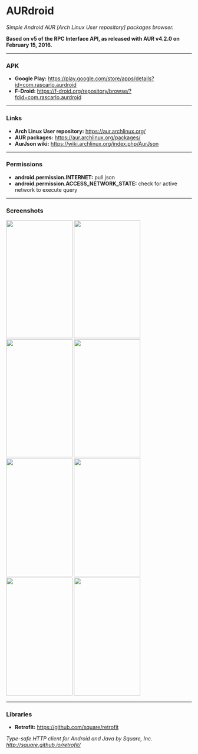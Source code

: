 # AURdroid
*Simple Android AUR [Arch Linux User repository] packages browser.*

**Based on v5 of the RPC Interface API, as released with AUR v4.2.0 on February 15, 2016.**


___
### APK
- **Google Play:** https://play.google.com/store/apps/details?id=com.rascarlo.aurdroid
- **F-Droid:** https://f-droid.org/repository/browse/?fdid=com.rascarlo.aurdroid


___
### Links
- **Arch Linux User repository:** https://aur.archlinux.org/
- **AUR packages:** https://aur.archlinux.org/packages/
- **AurJson wiki:** https://wiki.archlinux.org/index.php/AurJson


___
### Permissions
- **android.permission.INTERNET:** pull json
- **android.permission.ACCESS_NETWORK_STATE:** check for active network to execute query


___
### Screenshots
<img src="https://github.com/rascarlo/AURdroid/blob/master/art/000.png" width="180" height="320" /> <img src="https://github.com/rascarlo/AURdroid/blob/master/art/001.png" width="180" height="320" />
<img src="https://github.com/rascarlo/AURdroid/blob/master/art/002.png" width="180" height="320" /> <img src="https://github.com/rascarlo/AURdroid/blob/master/art/003.png" width="180" height="320" />
<img src="https://github.com/rascarlo/AURdroid/blob/master/art/004.png" width="180" height="320" /> <img src="https://github.com/rascarlo/AURdroid/blob/master/art/005.png" width="180" height="320" />
<img src="https://github.com/rascarlo/AURdroid/blob/master/art/006.png" width="180" height="320" /> <img src="https://github.com/rascarlo/AURdroid/blob/master/art/007.png" width="180" height="320" />

___
### Libraries
- **Retrofit:** https://github.com/square/retrofit

*Type-safe HTTP client for Android and Java by Square, Inc. http://square.github.io/retrofit/*
